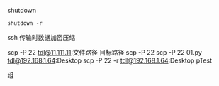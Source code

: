 shutdown

`shutdown -r`

ssh 传输时数据加密压缩

scp -P 22 tdl@11.111.11:文件路径 目标路径
scp -P 22 scp -P 22 01.py tdl@192.168.1.64:Desktop
scp -P 22 -r tdl@192.168.1.64:Desktop pTest

  组
